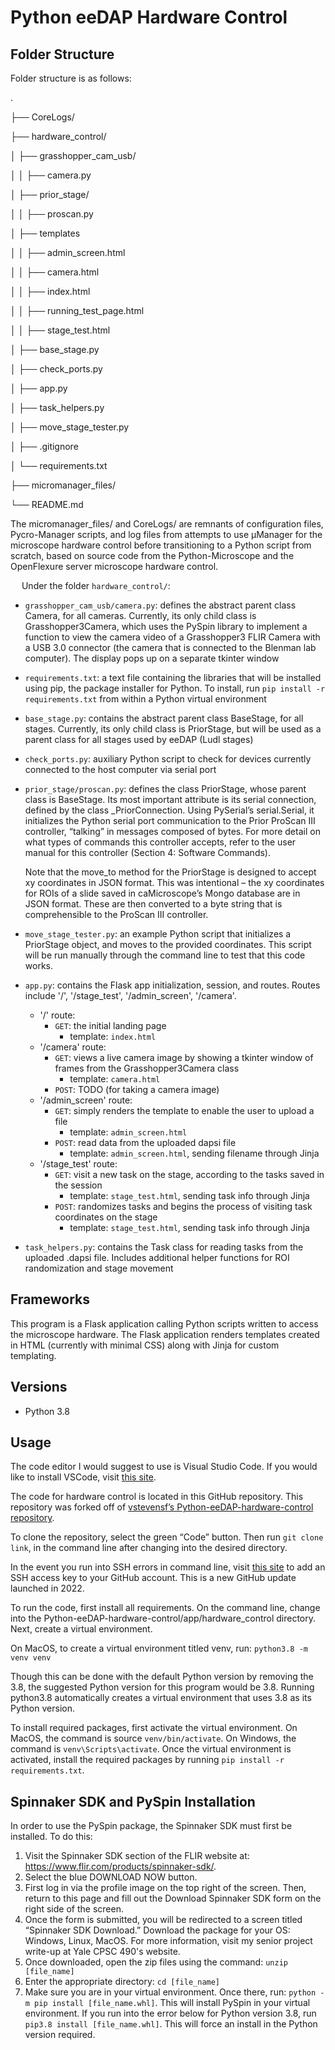 # Python eeDAP Hardware Control
## Folder Structure
Folder structure is as follows:

.

├── CoreLogs/

├── hardware_control/

│     ├── grasshopper_cam_usb/

│     │     ├── camera.py

│     ├── prior_stage/

│     │     ├── proscan.py

│     ├── templates

│     │     ├── admin_screen.html

│     │     ├── camera.html

│     │     ├── index.html

│     │     ├── running_test_page.html

│     │     ├── stage_test.html

│     ├── base_stage.py

│     ├── check_ports.py

│     ├── app.py

│     ├── task_helpers.py

│     ├── move_stage_tester.py

│     ├── .gitignore

│     └── requirements.txt

├── micromanager_files/

└── README.md


The micromanager_files/ and CoreLogs/ are remnants of configuration files, Pycro-Manager scripts, and log files from attempts to use µManager for the microscope hardware control before transitioning to a Python script from scratch, based on source code from the Python-Microscope and the OpenFlexure server microscope hardware control.

 
Under the folder `hardware_control/`:

- `grasshopper_cam_usb/camera.py`: defines the abstract parent class Camera, for all cameras. Currently, its only child class is Grasshopper3Camera, which uses the PySpin library to implement a function to view the camera video of a Grasshopper3 FLIR Camera with a USB 3.0 connector (the camera that is connected to the Blenman lab computer). The display pops up on a separate tkinter window

- `requirements.txt`: a text file containing the libraries that will be installed using pip, the package installer for Python. To install, run `pip install -r requirements.txt` from within a Python virtual environment

- `base_stage.py`: contains the abstract parent class BaseStage, for all stages. Currently, its only child class is PriorStage, but will be used as a parent class for all stages used by eeDAP (Ludl stages)

- `check_ports.py`: auxiliary Python script to check for devices currently connected to the host computer via serial port

- `prior_stage/proscan.py`: defines the class PriorStage, whose parent class is BaseStage. Its most important attribute is its serial connection, defined by the class _PriorConnection. Using PySerial’s serial.Serial, it initializes the Python serial port communication to the Prior ProScan III controller, “talking” in messages composed of bytes. For more detail on what types of commands this controller accepts, refer to the user manual for this controller (Section 4: Software Commands). 

   Note that the move_to method for the PriorStage is designed to accept xy coordinates in JSON format. This was intentional – the xy coordinates for ROIs of a slide saved in caMicroscope’s Mongo database are in JSON format. These are then converted to a byte string that is comprehensible to the ProScan III controller.

- `move_stage_tester.py`: an example Python script that initializes a PriorStage object, and moves to the provided coordinates. This script will be run manually through the command line to test that this code works.

- `app.py`: contains the Flask app initialization, session, and routes. Routes include '/', '/stage_test', '/admin_screen', '/camera'. 
   - '/' route:
      - `GET`: the initial landing page 
         - template: `index.html`
   - '/camera' route: 
      - `GET`: views a live camera image by showing a tkinter window of frames from the Grasshopper3Camera class
         - template: `camera.html`
      - `POST`: TODO (for taking a camera image)
   - '/admin_screen' route:
      - `GET`: simply renders the template to enable the user to upload a file
         - template: `admin_screen.html`
      - `POST`: read data from the uploaded dapsi file
         - template: `admin_screen.html`, sending filename through Jinja
   - '/stage_test' route:
      - `GET`: visit a new task on the stage, according to the tasks saved in the session
         - template: `stage_test.html`, sending task info through Jinja
      - `POST`: randomizes tasks and begins the process of visiting task coordinates on the stage
         - template: `stage_test.html`, sending task info through Jinja

- `task_helpers.py`: contains the Task class for reading tasks from the uploaded .dapsi file. Includes additional helper functions for ROI randomization and stage movement 

## Frameworks
This program is a Flask application calling Python scripts written to access the microscope hardware. The Flask application renders templates created in HTML (currently with minimal CSS) along with Jinja for custom templating. 

## Versions
- Python 3.8

## Usage
The code editor I would suggest to use is Visual Studio Code. If you would like to install VSCode, visit [this site](https://code.visualstudio.com/). 

The code for hardware control is located in this GitHub repository. This repository was forked off of [vstevensf’s Python-eeDAP-hardware-control repository](https://github.com/vstevensf/Python-eeDAP-hardware-control). 

To clone the repository, select the green “Code” button. Then run `git clone link`, in the command line after changing into the desired directory. 

In the event you run into SSH errors in command line, visit [this site](https://docs.github.com/en/authentication/connecting-to-github-with-ssh/adding-a-new-ssh-key-to-your-github-account) to add an SSH access key to your GitHub account. This is a new GitHub update launched in 2022. 

To run the code, first install all requirements. On the command line, change into the Python-eeDAP-hardware-control/app/hardware_control directory. Next, create a virtual environment. 

On MacOS, to create a virtual environment titled venv, run: `python3.8 -m venv venv`

Though this can be done with the default Python version by removing the 3.8, the suggested Python version for this program would be 3.8. Running python3.8 automatically creates a virtual environment that uses 3.8 as its Python version.

To install required packages, first activate the virtual environment. On MacOS, the command is source `venv/bin/activate`. On Windows, the command is `venv\Scripts\activate`. Once the virtual environment is activated, install the required packages by running `pip install -r requirements.txt`. 

## Spinnaker SDK and PySpin Installation
In order to use the PySpin package, the Spinnaker SDK must first be installed.  To do this:
1.	Visit the Spinnaker SDK section of the FLIR website at: https://www.flir.com/products/spinnaker-sdk/.
2.	Select the blue DOWNLOAD NOW button.
3.	First log in via the profile image on the top right of the screen. Then, return to this page and fill out the Download Spinnaker SDK form on the right side of the screen.
4.	Once the form is submitted, you will be redirected to a screen titled “Spinnaker SDK Download.” Download the package for your OS: Windows, Linux, MacOS. For more information, visit my senior project write-up at Yale CPSC 490's website. 
5.	Once downloaded, open the zip files using the command: `unzip [file_name]`
6.	Enter the appropriate directory: `cd [file_name]`
7.	Make sure you are in your virtual environment. Once there, run: `python -m pip install [file_name.whl]`. This will install PySpin in your virtual environment. If you run into the error below for Python version 3.8, run `pip3.8 install [file_name.whl]`. This will force an install in the Python version required. 

